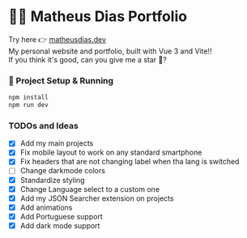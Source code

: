 # 👨‍💻 Matheus Dias Portfolio

Try here 👉 [matheusdias.dev](https://matheusdias.dev)</br>
My personal website and portfolio, built with Vue 3 and Vite!!</br>
If you think it's good, can you give me a star 🌟?</br>

### 🚀 Project Setup & Running

```sh
npm install
npm run dev
```

### TODOs and Ideas

- [x] Add my main projects
- [x] Fix mobile layout to work on any standard smartphone
- [x] Fix headers that are not changing label when tha lang is switched
- [ ] Change darkmode colors
- [x] Standardize styling
- [x] Change Language select to a custom one 
- [x] Add my JSON Searcher extension on projects
- [x] Add animations
- [x] Add Portuguese support
- [x] Add dark mode support
